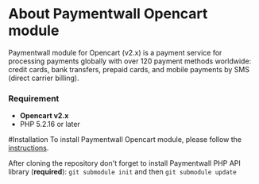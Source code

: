 # About Paymentwall Opencart module

Paymentwall module for Opencart (v2.x) is a payment service for processing payments globally with over 120 payment methods worldwide: credit cards, bank transfers, prepaid cards, and mobile payments by SMS (direct carrier billing).


### Requirement
* **Opencart v2.x**
* PHP 5.2.16 or later

#Installation
To install Paymentwall Opencart module, please follow the [instructions](https://www.paymentwall.com/en/documentation/OpenCart/829).

After cloning the repository don't forget to install Paymentwall PHP API library (**required**):
`git submodule init` and then `git submodule update`
